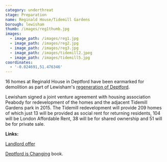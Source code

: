 ```yaml
---
category: underthreat
stage: Preparation
name: Reginald House/Tidemill Gardens
borough: lewisham
thumb: /images/reg1thumb.jpg
images:
  - image_path: /images/reg1.jpg
  - image_path: /images/reg2.jpg
  - image_path: /images/reg3.jpg
  - image_path: /images/tidemill2.jpeg
  - image_path: /images/tidemill5.jpg
coordinates:
  - '-0.024691,51.476346'
---
```

16 homes at Reginald House in Deptford have been earmarked for demolition as part of Lewisham's [regeneration of Deptford](https://lewisham.gov.uk/tidemill). 

Lewisham signed a joint venture agreement with housing association Peabody for redevelopment of the homes and the adjacent Tidemill Gardens park in 2015. The Tidemill redevelopment will provide 209 homes of which just 13 will be provided as social rent for returning residents, 104 will be London Affordable Rent, 38 will be for shared ownership and 51 will be for private sale. 

__Links:__

[Landlord offer](http://councilmeetings.lewisham.gov.uk/documents/s67637/Appendix%20A%20-%20Achilles%20Street%20Landlord%20Offer.pdf)

[Deptford is Changing](https://www.yumpu.com/en/document/view/63260301/deptford-is-changing-a-creative-exploration-of-gentrification) book.
